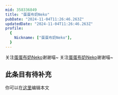 ```yaml
---
mid: 358336849
title: "蛋蛋布奶Neko"
pubDate: "2024-11-04T11:26:46.263Z"
updatedDate: "2024-11-04T11:26:46.263Z"
profile:
  {
    Nickname: ["蛋蛋布奶Neko"],
  }
---
```


关注[蛋蛋布奶Neko](https://space.bilibili.com/358336849)谢谢喵~ 关注[蛋蛋布奶Neko](https://space.bilibili.com/358336849)谢谢喵~

## 此条目有待补充
你可以在[这里](https://github.com/Yuhanawa/VTuber.ICU-Content/edit/master/v/蛋蛋布奶Neko/index.md)编辑本文
